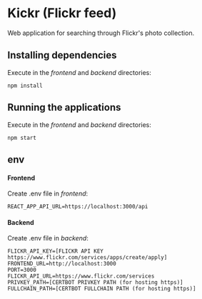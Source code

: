 # Kickr (Flickr feed)

Web application for searching through Flickr's photo collection.


## Installing dependencies

Execute in the _frontend_ and _backend_ directories:

`npm install`


## Running the applications

Execute in the _frontend_ and _backend_ directories:

`npm start`


## env
#### Frontend
Create .env file in _frontend_:

`REACT_APP_API_URL=https://localhost:3000/api`


#### Backend
Create .env file in _backend_:

```
FLICKR_API_KEY=[FLICKR API KEY https://www.flickr.com/services/apps/create/apply]
FRONTEND_URL=http://localhost:3000
PORT=3000
FLICKR_API_URL=https://www.flickr.com/services
PRIVKEY_PATH=[CERTBOT PRIVKEY PATH (for hosting https)]
FULLCHAIN_PATH=[CERTBOT FULLCHAIN PATH (for hosting https)]
```
